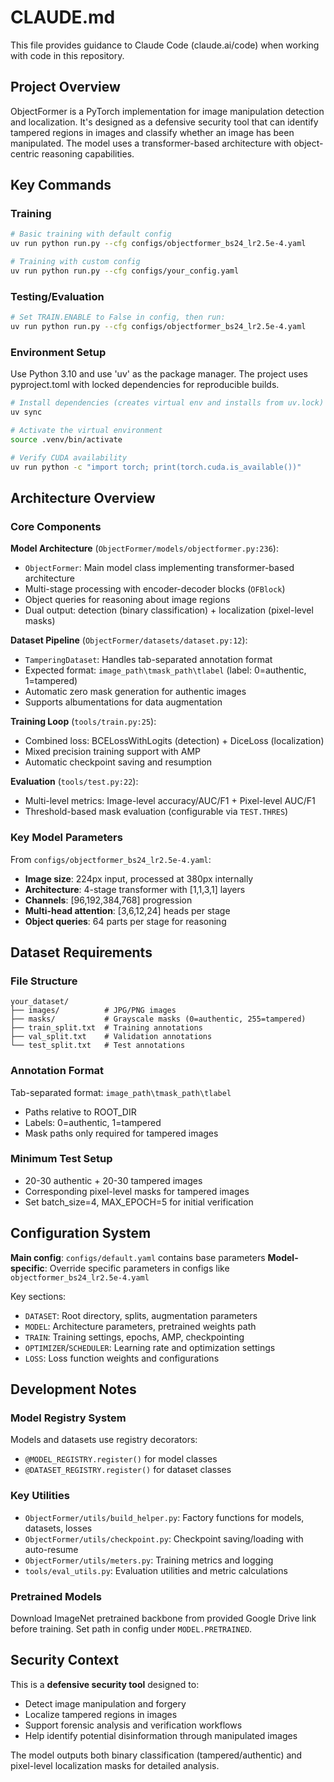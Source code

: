 # CLAUDE.md

This file provides guidance to Claude Code (claude.ai/code) when working with code in this repository.

## Project Overview

ObjectFormer is a PyTorch implementation for image manipulation detection and localization. It's designed as a defensive security tool that can identify tampered regions in images and classify whether an image has been manipulated. The model uses a transformer-based architecture with object-centric reasoning capabilities.

## Key Commands

### Training
```bash
# Basic training with default config
uv run python run.py --cfg configs/objectformer_bs24_lr2.5e-4.yaml

# Training with custom config  
uv run python run.py --cfg configs/your_config.yaml
```

### Testing/Evaluation
```bash
# Set TRAIN.ENABLE to False in config, then run:
uv run python run.py --cfg configs/objectformer_bs24_lr2.5e-4.yaml
```

### Environment Setup
Use Python 3.10 and use 'uv' as the package manager. The project uses pyproject.toml with locked dependencies for reproducible builds.

```bash
# Install dependencies (creates virtual env and installs from uv.lock)
uv sync

# Activate the virtual environment
source .venv/bin/activate

# Verify CUDA availability
uv run python -c "import torch; print(torch.cuda.is_available())"
```

## Architecture Overview

### Core Components

**Model Architecture** (`ObjectFormer/models/objectformer.py:236`):
- `ObjectFormer`: Main model class implementing transformer-based architecture
- Multi-stage processing with encoder-decoder blocks (`OFBlock`)
- Object queries for reasoning about image regions
- Dual output: detection (binary classification) + localization (pixel-level masks)

**Dataset Pipeline** (`ObjectFormer/datasets/dataset.py:12`):
- `TamperingDataset`: Handles tab-separated annotation format
- Expected format: `image_path\tmask_path\tlabel` (label: 0=authentic, 1=tampered)
- Automatic zero mask generation for authentic images
- Supports albumentations for data augmentation

**Training Loop** (`tools/train.py:25`):
- Combined loss: BCELossWithLogits (detection) + DiceLoss (localization)
- Mixed precision training support with AMP
- Automatic checkpoint saving and resumption

**Evaluation** (`tools/test.py:22`):
- Multi-level metrics: Image-level accuracy/AUC/F1 + Pixel-level AUC/F1
- Threshold-based mask evaluation (configurable via `TEST.THRES`)

### Key Model Parameters

From `configs/objectformer_bs24_lr2.5e-4.yaml`:
- **Image size**: 224px input, processed at 380px internally
- **Architecture**: 4-stage transformer with [1,1,3,1] layers
- **Channels**: [96,192,384,768] progression
- **Multi-head attention**: [3,6,12,24] heads per stage
- **Object queries**: 64 parts per stage for reasoning

## Dataset Requirements

### File Structure
```
your_dataset/
├── images/          # JPG/PNG images
├── masks/           # Grayscale masks (0=authentic, 255=tampered)
├── train_split.txt  # Training annotations
├── val_split.txt    # Validation annotations  
└── test_split.txt   # Test annotations
```

### Annotation Format
Tab-separated format: `image_path\tmask_path\tlabel`
- Paths relative to ROOT_DIR
- Labels: 0=authentic, 1=tampered
- Mask paths only required for tampered images

### Minimum Test Setup
- 20-30 authentic + 20-30 tampered images
- Corresponding pixel-level masks for tampered images
- Set batch_size=4, MAX_EPOCH=5 for initial verification

## Configuration System

**Main config**: `configs/default.yaml` contains base parameters
**Model-specific**: Override specific parameters in configs like `objectformer_bs24_lr2.5e-4.yaml`

Key sections:
- `DATASET`: Root directory, splits, augmentation parameters
- `MODEL`: Architecture parameters, pretrained weights path
- `TRAIN`: Training settings, epochs, AMP, checkpointing  
- `OPTIMIZER`/`SCHEDULER`: Learning rate and optimization settings
- `LOSS`: Loss function weights and configurations

## Development Notes

### Model Registry System
Models and datasets use registry decorators:
- `@MODEL_REGISTRY.register()` for model classes
- `@DATASET_REGISTRY.register()` for dataset classes

### Key Utilities
- `ObjectFormer/utils/build_helper.py`: Factory functions for models, datasets, losses
- `ObjectFormer/utils/checkpoint.py`: Checkpoint saving/loading with auto-resume
- `ObjectFormer/utils/meters.py`: Training metrics and logging
- `tools/eval_utils.py`: Evaluation utilities and metric calculations

### Pretrained Models
Download ImageNet pretrained backbone from provided Google Drive link before training. Set path in config under `MODEL.PRETRAINED`.

## Security Context

This is a **defensive security tool** designed to:
- Detect image manipulation and forgery
- Localize tampered regions in images  
- Support forensic analysis and verification workflows
- Help identify potential disinformation through manipulated images

The model outputs both binary classification (tampered/authentic) and pixel-level localization masks for detailed analysis.